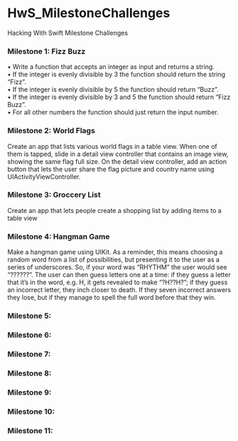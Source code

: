 # HwS_MilestoneChallenges
Hacking With Swift Milestone Challenges

### Milestone 1: Fizz Buzz

• Write a function that accepts an integer as input and returns a string.  
• If the integer is evenly divisible by 3 the function should return the string “Fizz”.  
• If the integer is evenly divisible by 5 the function should return “Buzz”.  
• If the integer is evenly divisible by 3 and 5 the function should return “Fizz Buzz”.  
• For all other numbers the function should just return the input number.  

### Milestone 2: World Flags

Create an app that lists various world flags in a table view. When one of them is tapped, 
slide in a detail view controller that contains an image view, showing the same flag full size.
On the detail view controller, add an action button that lets the user share the flag picture 
and country name using UIActivityViewController.

### Milestone 3: Groccery List

Create an app that lets people create a shopping list by adding items to a table view

### Milestone 4: Hangman Game

Make a hangman game using UIKit. As a reminder, this means choosing a random word from a list of 
possibilities, but presenting it to the user as a series of underscores. So, if your word was 
“RHYTHM” the user would see “??????”. The user can then guess letters one at a time: if they guess 
a letter that it’s in the word, e.g. H, it gets revealed to make “?H??H?”; if they guess an incorrect 
letter, they inch closer to death. If they seven incorrect answers they lose, but if they manage to 
spell the full word before that they win.

### Milestone 5: 
### Milestone 6: 
### Milestone 7: 
### Milestone 8: 
### Milestone 9: 
### Milestone 10: 
### Milestone 11: 
